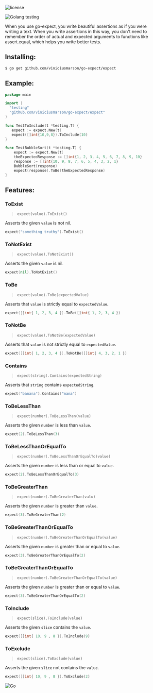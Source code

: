 ![license](http://img.shields.io/badge/license-MIT-blue.svg)

![Golang testing](https://cdn-images-1.medium.com/max/800/1*8jnAiQdv4Vxh5AH3-2uswA.jpeg)

When you use go-expect, you write beautiful assertions as if you were writing a text. When you write assertions in this way, you don't need to remember the order of actual and expected arguments to functions like assert.equal, which helps you write better tests.


## Installing:

```sh
$ go get github.com/viniciusmarson/go-expect/expect
```


## Example:

```go
package main

import (
  "testing"
  "github.com/viniciusmarson/go-expect/expect"
)

func TestToInclude(t *testing.T) {
   expect := expect.New(t)
   expect([]int{10,9,8}).ToInclude(10)
}

func TestBubbleSort(t *testing.T) {
	expect := expect.New(t)
	theExpectedResponse := []int{1, 2, 3, 4, 5, 6, 7, 8, 9, 10}
	response := []int{10, 9, 8, 7, 6, 5, 4, 3, 2, 1}
	BubbleSort(response)
	expect(response).ToBe(theExpectedResponse)
}
```


## Features: 


### ToExist

> `expect(value).ToExist()`

Asserts the given `value` is not nil.

```go
expect("something truthy").ToExist()
```


### ToNotExist

> `expect(value).ToNotExist()`

Asserts the given `value` is nil.

```go
expect(nil).ToNotExist()
```


### ToBe

> `expect(value).ToBe(expectedValue)`

Asserts that `value` is strictly equal to `expectedValue`.

```go
expect([]int{ 1, 2, 3, 4 }).ToBe([]int{ 1, 2, 3, 4 })
```


### ToNotBe

> `expect(value).ToNotBe(expectedValue)`

Asserts that `value` is not strictly equal to `expectedValue`.

```go
expect([]int{ 1, 2, 3, 4 }).ToNotBe([]int{ 4, 3, 2, 1 })
```

### Contains

> `expect(string).Contains(expectedString)`

Asserts that `string` contains `expectedString`.

```go
expect("banana").Contains("nana")
```



### ToBeLessThan

> `expect(number).ToBeLessThan(value)`

Asserts the given `number` is less than `value`.

```go
expect(2).ToBeLessThan(3)
```


### ToBeLessThanOrEqualTo

> `expect(number).ToBeLessThanOrEqualTo(value)`

Asserts the given `number` is less than or equal to `value`.

```go
expect(2).ToBeLessThanOrEqualTo(3)
```


### ToBeGreaterThan

> `expect(number).ToBeGreaterThan(valu)`

Asserts the given `number` is greater than `value`.

```go
expect(3).ToBeGreaterThan(2)
```


### ToBeGreaterThanOrEqualTo

> `expect(number).ToBeGreaterThanOrEqualTo(value)`

Asserts the given `number` is greater than or equal to `value`.

```go
expect(3).ToBeGreaterThanOrEqualTo(2)
```


### ToBeGreaterThanOrEqualTo

> `expect(number).ToBeGreaterThanOrEqualTo(value)`

Asserts the given `number` is greater than or equal to `value`.

```go
expect(3).ToBeGreaterThanOrEqualTo(2)
```


### ToInclude

> `expect(slice).ToInclude(value)`

Asserts the given `slice` contains the `value`.

```go
expect([]int{ 10, 9 , 8 }).ToInclude(9)
```

### ToExclude

> `expect(slice).ToExclude(value)`

Asserts the given `slice` not contains the `value`.

```go
expect([]int{ 10, 9 , 8 }).ToExclude(2)
```

![Go](http://nordicapis.com/wp-content/uploads/golang-hemmingway-with-a-martini-02-243x300.png)